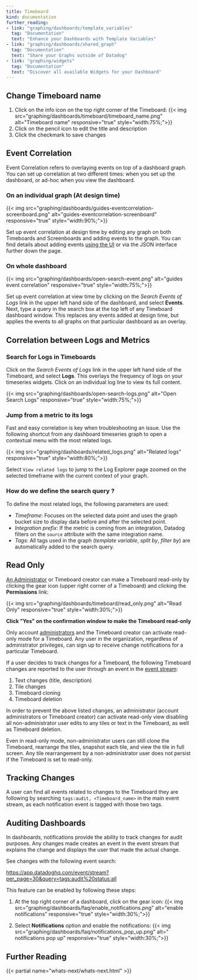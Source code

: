 ```yaml
---
title: Timeboard
kind: documentation
further_reading:
- link: "graphing/dashboards/template_variables"
  tag: "Documentation"
  text: "Enhance your Dashboards with Template Variables"
- link: "graphing/dashboards/shared_graph"
  tag: "Documentation"
  text: "Share your Graphs outside of Datadog"
- link: "graphing/widgets"
  tag: "Documentation"
  text: "Discover all available Widgets for your Dashboard"
---
```


## Change Timeboard name

1. Click on the info icon on the top right corner of the Timeboard:
    {{< img src="graphing/dashboards/timeboard/timeboard_name.png" alt="Timeboard name" responsive="true" style="width:75%;">}}
2. Click on the pencil icon to edit the title and description
3. Click the checkmark to save changes

## Event Correlation 

Event Correlation refers to overlaying events on top of a dashboard graph. You can set up correlation at two different times: when you set up the dashboard, or ad-hoc when you view the dashboard.

### On an individual graph (At design time)

{{< img src="graphing/dashboards/guides-eventcorrelation-screenboard.png" alt="guides-eventcorrelation-screenboard" responsive="true" style="width:90%;">}}

Set up event correlation at design time by editing any graph on both Timeboards and Screenboards and adding events to the graph. You can find details about adding events [using the UI][1] or via the JSON interface further down the page.

### On whole dashboard

{{< img src="graphing/dashboards/open-search-event.png" alt="guides event correlation" responsive="true" style="width:75%;">}}

Set up event correlation at view time by clicking on the *Search Events of Logs* link in the upper left hand side of the dashboard, and select **Events**. Next, type a query in the search box at the top left of any Timeboard dashboard window. This replaces any events added at design time, but applies the events to all graphs on that particular dashboard as an overlay. 

## Correlation between Logs and Metrics

### Search for Logs in Timeboards

Click on the *Search Events of Logs* link in the upper left hand side of the Timeboard, and select **Logs**. This overlays the frequency of logs on your timeseries widgets. Click on an individual log line to view its full content.

{{< img src="graphing/dashboards/open-search-logs.png" alt="Open Search Logs" responsive="true" style="width:75%;">}}
 

### Jump from a metric to its logs

Fast and easy correlation is key when troubleshooting an issue. Use the following shortcut from any dashboard timeseries graph to open a contextual menu with the most related logs.

{{< img src="graphing/dashboards/related_logs.png" alt="Related logs" responsive="true" style="width:80%;">}}

Select `View related logs` to jump to the Log Explorer page zoomed on the selected timeframe with the current context of your graph.

### How do we define the search query ?

To define the most related logs, the following parameters are used:

* *Timeframe*: Focuses on the selected data point and uses the graph bucket size to display data before and after the selected point.
* *Integration prefix*: If the metric is coming from an integration, Datadog filters on the `source` attribute with the same integration name.
* *Tags*: All tags used in the graph (*template variable*, *split by*, *filter by*) are automatically added to the search query.

## Read Only

[An Administrator][2] or Timeboard creator can make a Timeboard read-only by clicking the gear icon (upper right corner of a Timeboard) and clicking the **Permissions** link:

{{< img src="graphing/dashboards/timeboard/read_only.png" alt="Read Only" responsive="true" style="width:30%;">}}

**Click "Yes" on the confirmation window to make the Timeboard read-only**

Only account [administrators][2] and the Timeboard creator can activate read-only mode for a Timeboard. Any user in the organization, regardless of administrator privileges, can sign up to receive change notifications for a particular Timeboard.

If a user decides to track changes for a Timeboard, the following Timeboard changes are reported to the user through an event in the [event stream][1]:

1. Text changes (title, description)
2. Tile changes
3. Timeboard cloning
4. Timeboard deletion

In order to prevent the above listed changes, an administrator (account administrators or Timeboard creator) can activate read-only view disabling all non-administrator user edits to any tiles or text in the Timeboard, as well as Timeboard deletion.

Even in read-only mode, non-administrator users can still clone the Timeboard, rearrange the tiles, snapshot each tile, and view the tile in full screen. Any tile rearrangement by a non-administrator user does not persist if the Timeboard is set to read-only.

## Tracking Changes

A user can find all events related to changes to the Timeboard they are following by searching `tags:audit, <Timeboard_name>` in the main event stream, as each notification event is tagged with those two tags.

## Auditing Dashboards

In dashboards, notifications provide the ability to track changes for audit purposes. Any changes made creates an event in the event stream that explains the change and displays the user that made the actual change.

See changes with the following event search:

https://app.datadoghq.com/event/stream?per_page=30&query=tags:audit%20status:all

This feature can be enabled by following these steps:

1. At the top right corner of a dashboard, click on the gear icon:
    {{< img src="graphing/dashboards/faq/enable_notifications.png" alt="enable notifications" responsive="true" style="width:30%;">}}

2. Select **Notifications** option and enable the notifications:
    {{< img src="graphing/dashboards/faq/notifications_pop_up.png" alt=" notifications pop up" responsive="true" style="width:30%;">}}

## Further Reading

{{< partial name="whats-next/whats-next.html" >}}

[1]: /graphing/event_stream
[2]: /account_management/team/#datadog-user-roles
